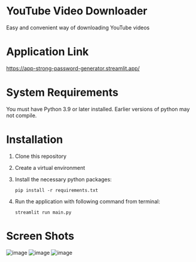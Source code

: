 # YouTube Video Downloader
Easy and convenient way of downloading YouTube videos

# Application Link
https://app-strong-password-generator.streamlit.app/

# System Requirements
You must have Python 3.9 or later installed. Earlier versions of python may not compile.

# Installation
1.  Clone this repository
2. Create a virtual environment
3. Install the necessary python packages:

   `pip install -r requirements.txt`
5. Run the application with following command from terminal:

   `streamlit run main.py`

# Screen Shots
![image](https://github.com/mzeeshanaltaf/streamlit-yt-video-downloader/assets/154883001/74e67b77-136f-4e9c-b400-6dc9aa150042)
![image](https://github.com/mzeeshanaltaf/streamlit-yt-video-downloader/assets/154883001/befe8e72-87c9-4a12-af93-33c8caf1a5a6)
![image](https://github.com/mzeeshanaltaf/streamlit-yt-video-downloader/assets/154883001/9a8e26d4-6156-4ff8-a6ea-a521819b80d2)





